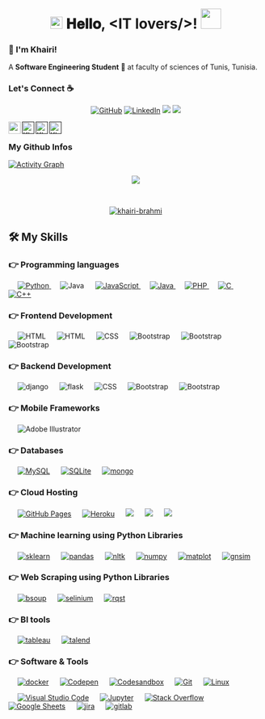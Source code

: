 <h1 align="center">
  <a target="_blank">
    <img src="https://github.com/JayantGoel001/JayantGoel001/blob/master/GIF/Earth.gif" width="24px" style="max-width:100%;">
  </a>
  𝐇𝐞𝐥𝐥𝐨, &lt;IT lovers/&gt;!
  <a target="_blank">
    <img src="https://github.com/JayantGoel001/JayantGoel001/blob/master/GIF/Hi.gif" width="40px" />
  </a>
</h1>

<h3 title="hehehe"> 👋 I'm Khairi!</h3>

A **Software Engineering Student** 🚀 at faculty of sciences of Tunis, Tunisia.
### Let's Connect :coffee:
<p align="center">
	<a href="https://github.com/khairi-brahmi"><img src="https://img.icons8.com/bubbles/50/000000/github.png" alt="GitHub"/></a>
	<a href="https://www.linkedin.com/in/khairi-brahmi/"><img src="https://img.icons8.com/bubbles/50/000000/linkedin.png" alt="LinkedIn"/></a>
	<a href="http://khairi-brahmi.azurewebsites.net/"><img src="https://img.icons8.com/clouds/100/000000/domain.png"/></a>
	<a href="https://www.facebook.com/khairibrahmi00/"><img src="https://img.icons8.com/bubbles/50/000000/facebook-new.png"/></a>
</p>

<a href= "http://khairi-brahmi.azurewebsites.net/"><img align="left" src="https://img.icons8.com/material-outlined/27/000000/geography.png" width="24px" /></a>

<a href="">
  <img align="left" alt="Khairi's LinkdeIn" width="24px" src="https://cdn.jsdelivr.net/npm/simple-icons@v3/icons/linkedin.svg" />
</a>
<a href="">
  <img align="left" alt="Khairi's Github" width="24px" src="https://cdn.jsdelivr.net/npm/simple-icons@3.13.0/icons/github.svg" />
</a>
<a href="">
  <img align="left" alt="Khairi's Facebook" width="24px" src="https://cdn.jsdelivr.net/npm/simple-icons@v3/icons/facebook.svg" />
</a>

<br>

 ### My Github Infos

<a href="https://github.com/khairi-brahmi"><img alt="Activity Graph" src="https://activity-graph.herokuapp.com/graph?username=khairi-brahmi&bg_color=1F222E&color=F8D866&line=F85D7F&point=FFFFFF&hide_border=true" /></a>
<br>
<p align="center" href="https://github.com/khairi-brahmi">
    <img src="https://github-readme-streak-stats.herokuapp.com/?user=khairi-brahmi"/>
  </p>
<br>
<p align="center"> <a href=""><img src="https://github-profile-trophy.vercel.app/?username=khairi-brahmi&margin-w=5" alt="khairi-brahmi" /></a> </p>



## 🛠️ My Skills

### 👉 Programming languages

<p align="left"> 
  &emsp;
   <a href="https://www.python.org" target="_blank">
    <img alt="Python" src="https://img.shields.io/badge/Python%20-%2314354C.svg?logo=python&logoColor=white">
  </a>
    &emsp;
  <a target="_blank"> 
    <img alt="Java" src="https://img.shields.io/badge/typescript-%23007ACC.svg?logo=typescript&logoColor=white">
  </a>
  &emsp;

  <a href="https://developer.mozilla.org/en-US/docs/Web/JavaScript" target="_blank"> 
     <img alt="JavaScript" src="https://img.shields.io/badge/JavaScript%20-%23F7DF1E.svg?logo=javascript&logoColor=black">
   </a>
  &emsp;
  <a href="https://www.java.com" target="_blank"> 
    <img alt="Java" src="https://img.shields.io/badge/Java-%23007396.svg?logo=java&logoColor=white">
  </a>
  &emsp;
  <a href="https://www.php.net/">
    <img alt="PHP" src="https://img.shields.io/badge/PHP-%23777BB4.svg?logo=php&logoColor=white"/>
  </a>
    &emsp; 
  <a href="https://www.cprogramming.com/" target="_blank"> 
    <img alt="C" src="https://img.shields.io/badge/C%20-%232370ED.svg?logo=c&logoColor=white">
  </a> 
  &emsp;
  <a href="https://www.w3schools.com/cpp/" target="_blank"> 
    <img alt="C++" src="https://img.shields.io/badge/C++%20-%2300599C.svg?logo=c%2B%2B&logoColor=white">
  </a> 
</p>

### 👉 Frontend Development
<p align="left"> 
 &emsp; 
  <a  target="_blank"> 
   <img alt="HTML" src="https://img.shields.io/badge/react-%2320232a.svg?logo=react&logoColor=%2361DAFB">
  </a>  
   &emsp; 
 
  <a  target="_blank"> 
   <img alt="HTML" src="https://img.shields.io/badge/HTML5%20-%23E34F26.svg?logo=html5&logoColor=white">
  </a>   
  &emsp;
  <a  target="_blank">
    <img alt="CSS" src="https://img.shields.io/badge/CSS%20-%231572B6.svg?logo=css3&logoColor=white">
  </a> 
   &emsp;
  <a  target="_blank"> 
    <img alt="Bootstrap" src="https://img.shields.io/badge/Bootstrap-%23563D7C.svg?style=flat&logo=bootstrap&logoColor=white"/>
  </a>
   &emsp;
  <a  target="_blank"> 
    <img alt="Bootstrap" src="https://img.shields.io/badge/jquery-%230769AD.svg?logo=jquery&logoColor=white"/>
  </a>
    &emsp;
  <a  target="_blank"> 
    <img alt="Bootstrap" src="https://img.shields.io/badge/SASS-hotpink.svg?logo=SASS&logoColor=white"/>
  </a>
</p>


### 👉 Backend Development
<p align="left"> 
 &emsp; 
  <a  target="_blank"> 
   <img alt="django" src="https://img.shields.io/badge/django-%23092E20.svg?logo=django&logoColor=white">
  </a>  
   &emsp; 
 
  <a  target="_blank"> 
   <img alt="flask" src="https://img.shields.io/badge/flask-%23000.svg?logo=flask&logoColor=white">
  </a>   
  &emsp;
  <a  target="_blank">
    <img alt="CSS" src="https://img.shields.io/badge/FastAPI-005571?&logo=fastapi">
  </a> 
   &emsp;
  <a  target="_blank"> 
    <img alt="Bootstrap" src="https://img.shields.io/badge/laravel-%23FF2D20.svg?logo=laravel&logoColor=white"/>
  </a>
   &emsp;
  <a  target="_blank"> 
    <img alt="Bootstrap" src="https://img.shields.io/badge/spring-%236DB33F.svg?logo=spring&logoColor=white"/>
  </a>

</p>

### 👉 Mobile Frameworks 
<p align="left">
  &emsp;
  	

  
   <a target="_blank"> 
    <img alt="Adobe Illustrator" src="https://img.shields.io/badge/Ionic-3880FF?logo=ionic&logoColor=white"/>
  </a> 
 
 </p>

### 👉 Databases 

<p align="left">
  &emsp;
    <a href="https://www.mysql.com/"><img alt="MySQL" src="https://img.shields.io/badge/MySQL-%2300f.svg?style=flat&llogo=mysql&logoColor=white"></a>
  &emsp;
    <a href="https://www.sqlite.org/"><img alt="SQLite" src ="https://img.shields.io/badge/sqlite-%2307405e.svg?style=flat&logo=sqlite&logoColor=white"/></a>
      &emsp;
    <a href=""><img alt="mongo" src="https://img.shields.io/badge/MongoDB-%234ea94b.svg?logo=mongodb&logoColor=white"></a>

 </p>

### 👉 Cloud Hosting
<p align="left">
  &emsp;
    <a href="https://www.github.com"><img alt="GitHub Pages" src="https://img.shields.io/badge/GitHub%20Pages-%23327FC7.svg?style=flat&llogo=github&logoColor=white"></a>
  &emsp;
    <a href="https://www.heroku.com/"><img alt="Heroku" src="https://img.shields.io/badge/Heroku%20-%23430098.svg?logo=heroku&logoColor=white"></a>  
  &emsp;
    <a href=""><img src ="https://img.shields.io/badge/microsoft%20azure-0089D6?logo=microsoft-azure&logoColor=white"></a>
  &emsp;
    <a href=""><img src ="https://img.shields.io/badge/Netlify-00C7B7?logo=netlify&logoColor=white"></a>
     &emsp;
    <a href=""><img src ="https://img.shields.io/badge/Amazon_AWS-232F3E?logo=amazon-aws&logoColor=white"></a>
 </p>

### 👉 Machine learning using Python Libraries
<p align="left">
  &emsp;
    <a href=""><img alt="sklearn" src="https://img.shields.io/badge/scikit--learn-%23F7931E.svg?logo=scikit-learn&logoColor=white"></a>
  &emsp;
    <a href=""><img alt="pandas" src="https://img.shields.io/badge/pandas-%23150458.svg?logo=pandas&logoColor=white"></a>  
     &emsp;
    <a href=""><img alt="nltk" src="https://img.shields.io/badge/NLTK-Python-blue"></a>  
      &emsp;
    <a href=""><img alt="numpy" src="https://img.shields.io/badge/numpy-%23013243.svg?logo=numpy&logoColor=white"></a>  
      &emsp;
    <a href=""><img alt="matplot" src="https://img.shields.io/badge/Matplotlib-Python-red"></a>  
      &emsp;
    <a href=""><img alt="gnsim" src="https://img.shields.io/badge/Gensim-Python-blue"></a>  
    
 </p>

### 👉 Web Scraping using Python Libraries
<p align="left">
  &emsp;
    <a href=""><img alt="bsoup" src="https://img.shields.io/badge/Beautiful%20Soup-Python-red"></a>
  &emsp;
    <a href=""><img alt="selinium" src="https://img.shields.io/badge/Selenium-43B02A?logo=Selenium&logoColor=white"></a>  
      &emsp;
    <a href=""><img alt="rqst" src="https://img.shields.io/badge/Requests-Python-blue"></a>  

 </p>

### 👉 BI tools
<p align="left">
  &emsp;
    <a href=""><img alt="tableau" src="https://img.shields.io/badge/Tableau-Software-blue"></a>
  &emsp;
    <a href=""><img alt="talend" src="https://img.shields.io/badge/Talend-OS-orange"></a>  
 </p>


 ### 👉 Software & Tools
 
<p>

  &emsp;
    <a href="#"><img alt="docker" src="https://img.shields.io/badge/Docker-2CA5E0?logo=docker&logoColor=white"></a>
      &emsp;
    <a href="#"><img alt="Codepen" src="https://img.shields.io/badge/Codepen-000000.svg?logo=codepen&logoColor=white"></a>
      &emsp;
    <a href="#"><img alt="Codesandbox" src="https://img.shields.io/badge/Codesandbox-040404?logo=codesandbox&logoColor=DBDBDB"></a>
  &emsp;
    <a href="#"><img alt="Git" src="https://img.shields.io/badge/Git%20-%23F05033.svg?logo=git&logoColor=white"></a>
  &emsp;
    <a href="#"><img alt="Linux" src="https://img.shields.io/badge/Linux-FCC624?style=flat&logo=linux&logoColor=black"></a>

  &emsp;
    <a href="#"><img alt="Visual Studio Code" src="https://img.shields.io/badge/Visual%20Studio%20Code-0078d7.svg?logo=visual-studio-code&logoColor=white"></a>
  &emsp;
    <a href="#"><img alt="Jupyter" src="https://img.shields.io/badge/Jupyter%20-%23F37626.svg?logo=Jupyter&logoColor=white"></a>
  &emsp;
    <a href="#"><img alt="Stack Overflow" src="https://img.shields.io/badge/-Stack%20Overflow-FE7A16?logo=stack-overflow&logoColor=white"></a>
  &emsp;
    <a href="#"><img alt="Google Sheets" src="https://img.shields.io/badge/Google%20Sheets%20-%2334A853.svg?logo=google%20sheets&logoColor=white"></a>
      &emsp;
    <a href="#"><img alt="jira" src="https://img.shields.io/badge/Jira-0052CC?logo=Jira&logoColor=white"></a>
      &emsp;
    <a href="#"><img alt="gitlab" src="https://img.shields.io/badge/GitLab-330F63?style=for-the-badge&logo=gitlab&logoColor=white"></a>
</p>

<br/>